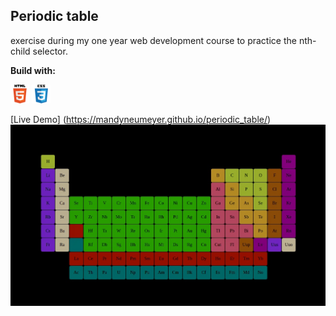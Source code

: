 ## Periodic table

exercise during my one year web development course to practice the nth-child selector.


**Build with:**  

<code><img height="30" src="https://raw.githubusercontent.com/github/explore/80688e429a7d4ef2fca1e82350fe8e3517d3494d/topics/html/html.png"></code>
<code><img height="30" src="https://raw.githubusercontent.com/github/explore/80688e429a7d4ef2fca1e82350fe8e3517d3494d/topics/css/css.png"></code>


[Live Demo] (https://mandyneumeyer.github.io/periodic_table/)
<img src="img/p-table.jpeg">
